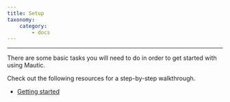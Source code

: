```yaml
---
title: Setup
taxonomy:
    category:
        - docs
---
```


---------------------

There are some basic tasks you will need to do in order to get started with using Mautic.

Check out the following resources for a step-by-step walkthrough.

* [Getting started][getting-started]



[getting-started]: </setup/getting-started>
